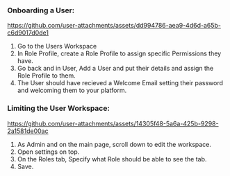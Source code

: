 ### Onboarding a User:

https://github.com/user-attachments/assets/dd994786-aea9-4d6d-a65b-c6d9017d0de1

1. Go to the Users Workspace
2. In Role Profile, create a Role Profile to assign specific Permissions they have.
3. Go back and in User, Add a User and put their details and assign the Role Profile to them.
4. The User should have recieved a Welcome Email setting their password and welcoming them to your platform.

### Limiting the User Workspace:

https://github.com/user-attachments/assets/14305f48-5a6a-425b-9298-2a1581de00ac

1. As Admin and on the main page, scroll down to edit the workspace.
2. Open settings on top.
3. On the Roles tab, Specify what Role should be able to see the tab.
4. Save.
